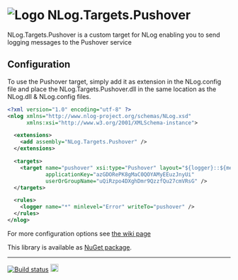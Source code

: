 # ![Logo](http://riii.me/nlog-targets-pushover-logo) NLog.Targets.Pushover
NLog.Targets.Pushover is a custom target for NLog enabling you to send logging messages to the Pushover service

## Configuration

To use the Pushover target, simply add it as extension in the NLog.config file and place the NLog.Targets.Pushover.dll in the same location as the NLog.dll & NLog.config files.

```xml
<?xml version="1.0" encoding="utf-8" ?>
<nlog xmlns="http://www.nlog-project.org/schemas/NLog.xsd"
      xmlns:xsi="http://www.w3.org/2001/XMLSchema-instance">

  <extensions>
    <add assembly="NLog.Targets.Pushover" />
  </extensions>

  <targets>
    <target name="pushover" xsi:type="Pushover" layout="${logger}::${message}"
            applicationKey="azGDORePK8gMaC0QOYAMyEEuzJnyUi"
            userOrGroupName="uQiRzpo4DXghDmr9QzzfQu27cmVRsG" />
  </targets>

  <rules>
    <logger name="*" minlevel="Error" writeTo="pushover" />
  </rules>
</nlog>
```
For more configuration options see [the wiki page](https://github.com/RobThree/NLog.Targets.Pushover/wiki/Configuration-Syntax)

This library is available as [NuGet package](https://www.nuget.org/packages/NLog.Targets.Pushover/1.0.0).

---

[![Build status](https://ci.appveyor.com/api/projects/status/csboef0ohi97sohb)](https://ci.appveyor.com/project/RobIII/nlog-targets-pushover) <a href="https://www.nuget.org/packages/NLog.Targets.Pushover/"><img src="http://img.shields.io/nuget/v/NLog.Targets.Pushover.svg?style=flat-square" alt="NuGet version" height="18"></a>
